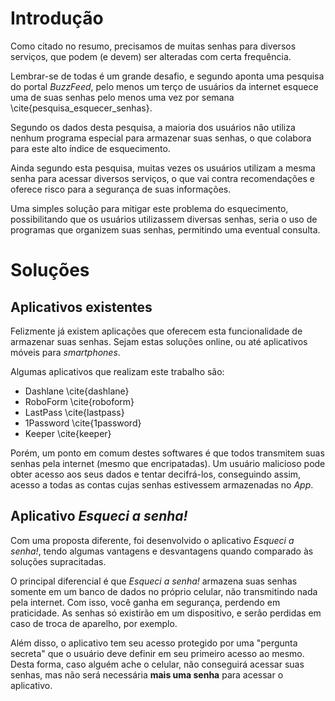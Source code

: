 # Introdução

Como citado no resumo, precisamos de muitas senhas para diversos serviços, que podem (e devem) ser alteradas com certa frequência.

Lembrar-se de todas é um grande desafio, e segundo aponta uma pesquisa do portal _BuzzFeed_, pelo menos um terço de usuários da internet esquece uma de suas senhas pelo menos uma vez por semana \cite{pesquisa_esquecer_senhas}.

Segundo os dados desta pesquisa, a maioria dos usuários não utiliza nenhum programa especial para armazenar suas senhas, o que colabora para este alto índice de esquecimento.

Ainda segundo esta pesquisa, muitas vezes os usuários utilizam a mesma senha para acessar diversos serviços, o que vai contra recomendações e oferece risco para a segurança de suas informações.

Uma simples solução para mitigar este problema do esquecimento, possibilitando que os usuários utilizassem diversas senhas, seria o uso de programas que organizem suas senhas, permitindo uma eventual consulta.


# Soluções 

## Aplicativos existentes

Felizmente já existem aplicações que oferecem esta funcionalidade de armazenar suas senhas. Sejam estas soluções online, ou até aplicativos móveis para _smartphones_.

Algumas aplicativos que realizam este trabalho são:

- Dashlane \cite{dashlane}
- RoboForm \cite{roboform}
- LastPass \cite{lastpass}
- 1Password \cite{1password}
- Keeper \cite{keeper}

Porém, um ponto em comum destes softwares é que todos transmitem suas senhas pela internet (mesmo que encripatadas). Um usuário malicioso pode obter acesso aos seus dados e tentar decifrá-los, conseguindo assim, acesso a todas as contas cujas senhas estivessem armazenadas no _App_.

## Aplicativo _Esqueci a senha!_

Com uma proposta diferente, foi desenvolvido o aplicativo _Esqueci a senha!_, tendo algumas vantagens e desvantagens quando comparado às soluções supracitadas.

O principal diferencial é que _Esqueci a senha!_ armazena suas senhas somente em um banco de dados no próprio celular, não transmitindo nada pela internet. Com isso, você ganha em segurança, perdendo em praticidade. As senhas só existirão em um dispositivo, e serão perdidas em caso de troca de aparelho, por exemplo.

Além disso, o aplicativo tem seu acesso protegido por uma "pergunta secreta" que o usuário deve definir em seu primeiro acesso ao mesmo. Desta forma, caso alguém ache o celular, não conseguirá acessar suas senhas, mas não será necessária **mais uma senha** para acessar o aplicativo.

